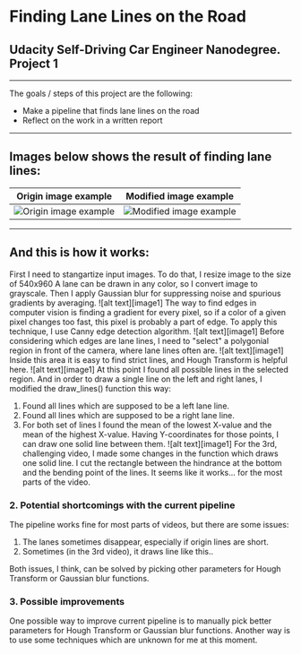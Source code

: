 # **Finding Lane Lines on the Road** 

## Udacity Self-Driving Car Engineer Nanodegree. Project 1

---

The goals / steps of this project are the following:
* Make a pipeline that finds lane lines on the road
* Reflect on the work in a written report

---
## Images below shows the result of finding lane lines:




Origin image example | Modified image example
------------ | -------------
![Origin image example](/examples/line-segments-example.jpg) | ![Modified image example](/examples/laneLines_thirdPass.jpg)

---
## And this is how it works:

First I need to stangartize input images. To do that, I resize image to the size of 540x960
A lane can be drawn in any color, so I convert image to grayscale. Then I apply Gaussian blur for suppressing noise and spurious gradients by averaging. 
![alt text][image1]
The way to find edges in computer vision is finding a gradient for every pixel, so if a color of a given pixel changes too fast, this pixel is probably a part of edge. To apply this technique, I use Canny edge detection algorithm. 
![alt text][image1]
Before considering which edges are lane lines, I need to "select" a polygonial region in front of the camera, where lane lines often are. 
![alt text][image1]
Inside this area it is easy to find strict lines, and Hough Transform is helpful here. 
![alt text][image1]
At this point I found all possible lines in the selected region. And in order to draw a single line on the left and right lanes, I modified the draw_lines() function this way:
1. Found all lines which are supposed to be a left lane line. 
2. Found all lines which are supposed to be a right lane line. 
3. For both set of lines I found the mean of the lowest X-value and the mean of the highest X-value. Having Y-coordinates for those points, I can draw one solid line between them.
![alt text][image1]
For the 3rd, challenging video, I made some changes in the function which draws one solid line. I cut the rectangle between the hindrance at the bottom and the bending point of the lines. It seems like it works... for the most parts of the video.

### 2. Potential shortcomings with the current pipeline

The pipeline works fine for most parts of videos, but there are some issues:
1. The lanes sometimes disappear, especially if origin lines are short. 
2. Sometimes (in the 3rd video), it draws line like this.. 

Both issues, I think, can be solved by picking other parameters for Hough Transform or Gaussian blur functions. 

### 3. Possible improvements 

One possible way to improve current pipeline is to manually pick better parameters for Hough Transform or Gaussian blur functions. 
Another way is to use some techniques which are unknown for me at this moment. 
